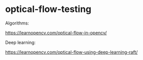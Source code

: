 # optical-flow-testing

Algorithms:

https://learnopencv.com/optical-flow-in-opencv/

Deep learning:

https://learnopencv.com/optical-flow-using-deep-learning-raft/